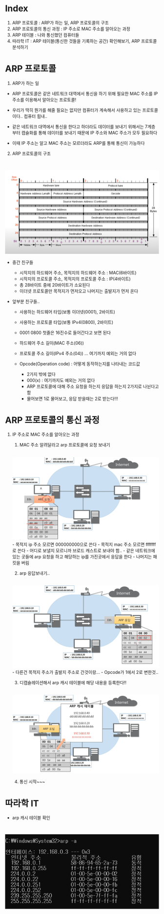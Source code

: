 # Index 

1. ARP 프로토콜 : ARP가 하는 일, ARP 프로토콜의 구조
2. ARP 프로토콜의 통신 과정 : IP 주소로 MAC 주소를 알아오는 과정
3. ARP 테이블 : 나와 통신했던 컴퓨터들
4. 따라학 IT : ARP 테이블(통신한 것들을 기록하는 공간) 확인해보기, ARP 프로토콜 분석하기


# ARP 프로토콜

1. ARP가 하는 일

- ARP 프로토콜은 같은 네트워크 대역에서 통신을 하기 위해 필요한 MAC 주소를 IP 주소를 이용해서 알아오는 프로토콜!
- 우리가 딱히 뭔가를 해줄 필요는 없지만 컴퓨터가 계속해서 사용하고 있는 프로토콜이다.. 컴퓨터 힘내..

- 같은 네트워크 대역에서 통신을 한다고 하더라도 데이터를 보내기 위해서는 7계층부터 캡슐화를 통해 데이터를 보내기 때문에 IP 주소와 MAC 주소가 모두 필요하다
- 이때 IP 주소는 알고 MAC 주소는 모르더라도 ARP를 통해 통신이 가능하다


2. ARP 프로토콜의 구조
<br>

![alt text](image.png)

- 중간 친구들

    - 시작지의 하드웨어 주소, 목적지의 하드웨어 주소 : MAC(6바이트)
    - 시작지의 프로토콜 주소, 목적지의 프로토콜 주소 : IP(4바이트)
    - 총 28바이트 중에 20바이트가 소요된다
    - 이더넷 프로토콜만 목적지가 먼저오고 나머지는 출발지가 먼저 온다

- 앞부분 친구들..

    - 사용하는 하드웨어 타입(보통 이더넷(0001), 2바이트)
    - 사용하는 프로토콜 타입(보통 IPv4(0800), 2바이트)
    - 0001 0800 첫줄은 16진수로 들어간다고 보면 된다

    - 하드웨어 주소 길이(MAC 주소(06))
    - 프로토콜 주소 길이(IPv4 주소(04)) ... 여기까지 예외는 거의 없다

    - Opcode(Operation code) : 어떻게 동작하는지를 나타내는 코드값
        - 2가지 밖에 없다
        - 000(x) : 여기까지도 예외는 거의 없다
        - ARP 프로토콜에 대해 주소 요청을 하는지 응답을 하는지 2가지로 나뉜다고 함
        - 물어보면 1로 물어보고, 응답 받을때는 2로 받는다!!!



# ARP 프로토콜의 통신 과정

1. IP 주소로 MAC 주소를 알아오는 과정

    
    1. MAC 주소 알려달라고 arp 프로토콜에 요청 보내기
    <br>

    ![alt text](image-1.png)
        - 목적지 ip 주소 모르면 000000000으로 쓴다
        - 목적지 mac 주소 모르면 fffffff로 쓴다
        - 어디로 보낼지 모르니까 브로드 캐스트로 보내야 함..
        - 같은 네트워크에 있는 곳들에 arp 요청을 하고 해당하는 ip를 가진곳에서 응답을 한다
        - 나머지는 패킷을 버림

    2. arp 응답보내기..
    <br>

    ![alt text](image-2.png)
        - 다른건 목적지 주소가 출발지 주소로 간것이랑...
        - Opcode가 1에서 2로 변한것..

    3. 디캡슐레이션해서 arp 캐시 테이블에 해당 내용을 등록한다!!
    <br>

    ![alt text](image-3.png)

    4. 통신 시작~~~


# 따라학 IT

- arp 캐시 테이블 확인
<br>

![alt text](image-4.png)